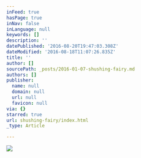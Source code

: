 ```yaml
---
inFeed: true
hasPage: true
inNav: false
inLanguage: null
keywords: []
description: ''
datePublished: '2016-08-20T19:47:03.308Z'
dateModified: '2016-08-18T11:07:26.835Z'
title: ''
author: []
sourcePath: _posts/2016-01-07-shushing-fairy.md
authors: []
publisher:
  name: null
  domain: null
  url: null
  favicon: null
via: {}
starred: true
url: shushing-fairy/index.html
_type: Article

---
```

![](https://the-grid-user-content.s3-us-west-2.amazonaws.com/85fbd180-ff38-4838-8b04-b33f9ebcffe7.png)